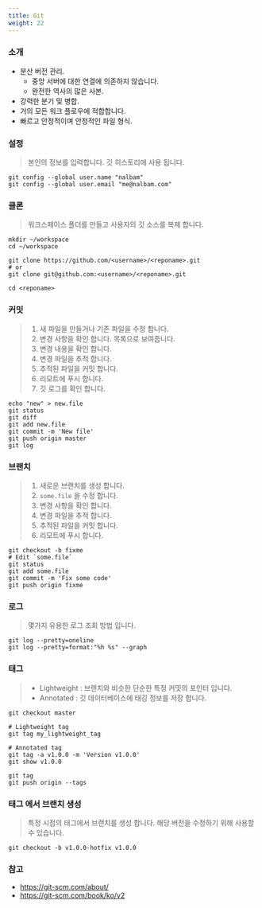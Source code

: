 ```yaml
---
title: Git
weight: 22
---
```


### 소개

* 분산 버전 관리.
  * 중앙 서버에 대한 연결에 의존하지 않습니다.
  * 완전한 역사의 많은 사본.
* 강력한 분기 및 병합.
* 거의 모든 워크 플로우에 적합합니다.
* 빠르고 안정적이며 안정적인 파일 형식.

### 설정

> 본인의 정보를 입력합니다. 깃 히스토리에 사용 됩니다.

```
git config --global user.name "nalbam"
git config --global user.email "me@nalbam.com"
```

### 클론

> 워크스페이스 폴더를 만들고 사용자의 깃 소스를 복제 합니다.

```
mkdir ~/workspace
cd ~/workspace

git clone https://github.com/<username>/<reponame>.git
# or
git clone git@github.com:<username>/<reponame>.git

cd <reponame>
```

### 커밋

> 1. 새 파일을 만들거나 기존 파일을 수정 합니다.
> 1. 변경 사항을 확인 합니다. 목록으로 보여줍니다.
> 1. 변경 내용을 확인 합니다.
> 1. 변경 파일을 추적 합니다.
> 1. 추적된 파일을 커밋 합니다.
> 1. 리모트에 푸시 합니다.
> 1. 깃 로그를 확인 합니다.

```
echo "new" > new.file
git status
git diff
git add new.file
git commit -m 'New file'
git push origin master
git log
```

### 브랜치

> 1. 새로운 브랜치를 생성 합니다.
> 1. `some.file` 을 수정 합니다.
> 1. 변경 사항을 확인 합니다.
> 1. 변경 파일을 추적 합니다.
> 1. 추적된 파일을 커밋 합니다.
> 1. 리모트에 푸시 합니다.

```
git checkout -b fixme
# Edit `some.file`
git status
git add some.file
git commit -m 'Fix some code'
git push origin fixme
```

### 로그

> 몇가지 유용한 로그 조회 방법 입니다.

```
git log --pretty=oneline
git log --pretty=format:"%h %s" --graph
```

### 태그

> * Lightweight : 브렌치와 비슷한 단순한 특정 커밋의 포인터 입니다.
> * Annotated : 깃 데이터베이스에 태깅 정보를 저장 합니다.

```
git checkout master

# Lightweight tag
git tag my_lightweight_tag

# Annotated tag
git tag -a v1.0.0 -m 'Version v1.0.0'
git show v1.0.0

git tag
git push origin --tags
```

### 태그 에서 브랜치 생성

> 특정 시점의 태그에서 브랜치를 생성 합니다. 해당 버전을 수정하기 위해 사용할 수 있습니다.

```
git checkout -b v1.0.0-hotfix v1.0.0
```

### 참고

* <https://git-scm.com/about/>
* <https://git-scm.com/book/ko/v2>
